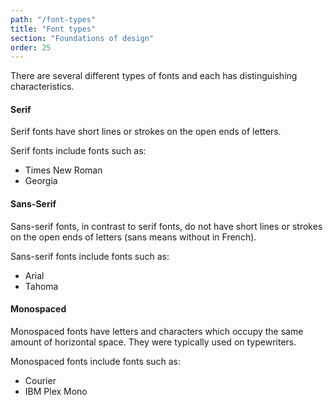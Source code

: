 ```yaml
---
path: "/font-types"
title: "Font types"
section: "Foundations of design"
order: 25
---
```


There are several different types of fonts and each has distinguishing characteristics.

#### Serif

Serif fonts have short lines or strokes on the open ends of letters.

Serif fonts include fonts such as:

- Times New Roman
- Georgia

#### Sans-Serif

Sans-serif fonts, in contrast to serif fonts, do not have short lines or strokes on the open ends of letters (sans means without in French).

Sans-serif fonts include fonts such as:

- Arial
- Tahoma

#### Monospaced

Monospaced fonts have letters and characters which occupy the same amount of horizontal space. They were typically used on typewriters.

Monospaced fonts include fonts such as:

- Courier
- IBM Plex Mono
